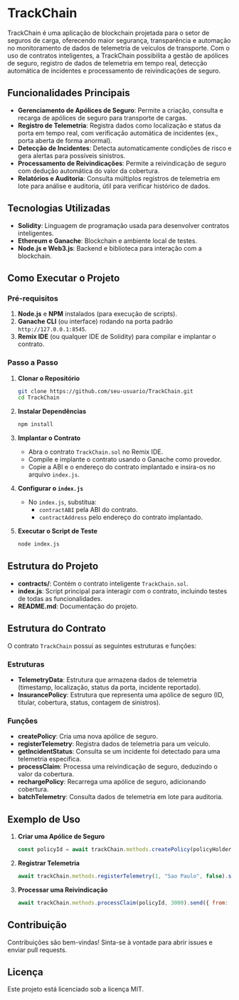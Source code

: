 # TrackChain

TrackChain é uma aplicação de blockchain projetada para o setor de seguros de carga, oferecendo maior segurança, transparência e automação no monitoramento de dados de telemetria de veículos de transporte. Com o uso de contratos inteligentes, a TrackChain possibilita a gestão de apólices de seguro, registro de dados de telemetria em tempo real, detecção automática de incidentes e processamento de reivindicações de seguro.

## Funcionalidades Principais

- **Gerenciamento de Apólices de Seguro**: Permite a criação, consulta e recarga de apólices de seguro para transporte de cargas.
- **Registro de Telemetria**: Registra dados como localização e status da porta em tempo real, com verificação automática de incidentes (ex., porta aberta de forma anormal).
- **Detecção de Incidentes**: Detecta automaticamente condições de risco e gera alertas para possíveis sinistros.
- **Processamento de Reivindicações**: Permite a reivindicação de seguro com dedução automática do valor da cobertura.
- **Relatórios e Auditoria**: Consulta múltiplos registros de telemetria em lote para análise e auditoria, útil para verificar histórico de dados.

## Tecnologias Utilizadas

- **Solidity**: Linguagem de programação usada para desenvolver contratos inteligentes.
- **Ethereum e Ganache**: Blockchain e ambiente local de testes.
- **Node.js e Web3.js**: Backend e biblioteca para interação com a blockchain.

## Como Executar o Projeto

### Pré-requisitos

1. **Node.js** e **NPM** instalados (para execução de scripts).
2. **Ganache CLI** (ou interface) rodando na porta padrão `http://127.0.0.1:8545`.
3. **Remix IDE** (ou qualquer IDE de Solidity) para compilar e implantar o contrato.

### Passo a Passo

1. **Clonar o Repositório**
    ```bash
    git clone https://github.com/seu-usuario/TrackChain.git
    cd TrackChain
    ```

2. **Instalar Dependências**
    ```bash
    npm install
    ```

3. **Implantar o Contrato**
   - Abra o contrato `TrackChain.sol` no Remix IDE.
   - Compile e implante o contrato usando o Ganache como provedor.
   - Copie a ABI e o endereço do contrato implantado e insira-os no arquivo `index.js`.

4. **Configurar o `index.js`**
   - No `index.js`, substitua:
     - `contractABI` pela ABI do contrato.
     - `contractAddress` pelo endereço do contrato implantado.

5. **Executar o Script de Teste**
    ```bash
    node index.js
    ```

## Estrutura do Projeto

- **contracts/**: Contém o contrato inteligente `TrackChain.sol`.
- **index.js**: Script principal para interagir com o contrato, incluindo testes de todas as funcionalidades.
- **README.md**: Documentação do projeto.

## Estrutura do Contrato

O contrato `TrackChain` possui as seguintes estruturas e funções:

### Estruturas

- **TelemetryData**: Estrutura que armazena dados de telemetria (timestamp, localização, status da porta, incidente reportado).
- **InsurancePolicy**: Estrutura que representa uma apólice de seguro (ID, titular, cobertura, status, contagem de sinistros).

### Funções

- **createPolicy**: Cria uma nova apólice de seguro.
- **registerTelemetry**: Registra dados de telemetria para um veículo.
- **getIncidentStatus**: Consulta se um incidente foi detectado para uma telemetria específica.
- **processClaim**: Processa uma reivindicação de seguro, deduzindo o valor da cobertura.
- **rechargePolicy**: Recarrega uma apólice de seguro, adicionando cobertura.
- **batchTelemetry**: Consulta dados de telemetria em lote para auditoria.

## Exemplo de Uso

1. **Criar uma Apólice de Seguro**
    ```javascript
    const policyId = await trackChain.methods.createPolicy(policyHolder, 10000).send({ from: accounts[0], gas: 3000000 });
    ```

2. **Registrar Telemetria**
    ```javascript
    await trackChain.methods.registerTelemetry(1, "Sao Paulo", false).send({ from: accounts[0], gas: 3000000 });
    ```

3. **Processar uma Reivindicação**
    ```javascript
    await trackChain.methods.processClaim(policyId, 3000).send({ from: policyHolder, gas: 3000000 });
    ```

## Contribuição

Contribuições são bem-vindas! Sinta-se à vontade para abrir issues e enviar pull requests.

## Licença

Este projeto está licenciado sob a licença MIT.
